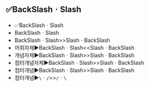 ## ✅BackSlashㆍSlash
- ✅BackSlashㆍSlash
- BackSlashㆍSlash
- BackSlashㆍSlash>>SlashㆍBackSlash
- 어휘자체▶️BackSlashㆍSlash<<SlashㆍBackSlash
- 개념자체▶️BackSlashㆍSlash>>SlashㆍBackSlash
- 컴터개념자체▶️BackSlashㆍSlash>>SlashㆍBackSlash
- 컴터개념▶️BackSlashㆍSlash>>SlashㆍBackSlash
- 컴터개념▶️`\`ㆍ`/`>>`/`ㆍ`\`

